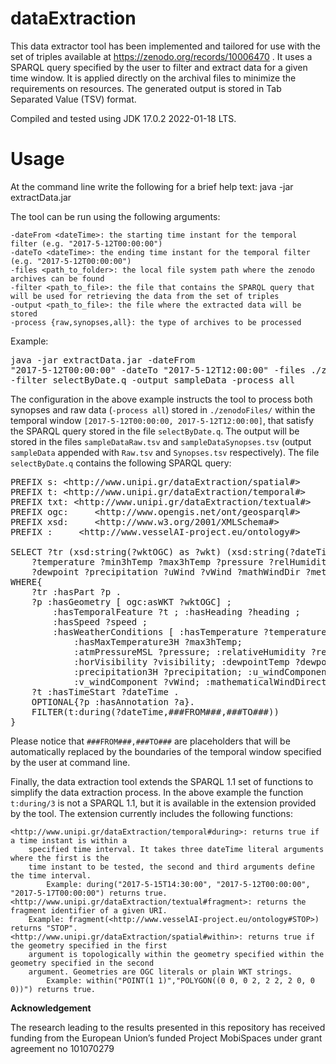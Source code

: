 # dataExtraction
This data extractor tool has been implemented and tailored for use with the set of triples available at https://zenodo.org/records/10006470 . It uses a SPARQL query specified by the user to filter and extract data for a given time window. It is applied directly on the archival files to minimize the requirements on resources. The generated output is stored in Tab Separated Value (TSV) format. 

Compiled and tested using JDK 17.0.2 2022-01-18 LTS.

# Usage
At the command line write the following for a brief help text:
java -jar extractData.jar

The tool can be run using the following arguments:

	-dateFrom <dateTime>: the starting time instant for the temporal filter (e.g. "2017-5-12T00:00:00")
	-dateTo <dateTime>: the ending time instant for the temporal filter (e.g. "2017-5-12T00:00:00")
	-files <path_to_folder>: the local file system path where the zenodo archives can be found
	-filter <path_to_file>: the file that contains the SPARQL query that will be used for retrieving the data from the set of triples
	-output <path_to_file>: the file where the extracted data will be stored
	-process {raw,synopses,all}: the type of archives to be processed
Example:
	<pre>java -jar extractData.jar -dateFrom "2017-5-12T00:00:00" -dateTo "2017-5-12T12:00:00" -files ./zenodoFiles/ -filter selectByDate.q -output sampleData -process all</pre>
 
The configuration in the above example instructs the tool to process both synopses and raw data (`-process all`) stored in `./zenodoFiles/` within the temporal window `[2017-5-12T00:00:00, 2017-5-12T12:00:00]`, that satisfy the SPARQL query stored in the file `selectByDate.q`. The output will be stored in the files `sampleDataRaw.tsv` and `sampleDataSynopses.tsv` (output `sampleData` appended with `Raw.tsv` and `Synopses.tsv` respectively). The file `selectByDate.q` contains the following SPARQL query:

<pre>
PREFIX s: &lt;http://www.unipi.gr/dataExtraction/spatial#&gt;
PREFIX t: &lt;http://www.unipi.gr/dataExtraction/temporal#&gt;
PREFIX txt: &lt;http://www.unipi.gr/dataExtraction/textual#&gt;
PREFIX ogc:     &lt;http://www.opengis.net/ont/geosparql#&gt;
PREFIX xsd:     &lt;http://www.w3.org/2001/XMLSchema#&gt;
PREFIX :     &lt;http://www.vesselAI-project.eu/ontology#&gt;

SELECT ?tr (xsd:string(?wktOGC) as ?wkt) (xsd:string(?dateTime) as ?dtime) ?heading ?speed 
	?temperature ?min3hTemp ?max3hTemp ?pressure ?relHumidity ?windGust ?visibility 
	?dewpoint ?precipitation ?uWind ?vWind ?mathWindDir ?meteoWindDir (txt:fragment(?a) as ?annotation)
WHERE{
	?tr :hasPart ?p .
	?p :hasGeometry [ ogc:asWKT ?wktOGC] ; 
		:hasTemporalFeature ?t ; :hasHeading ?heading ; 
		:hasSpeed ?speed ; 
		:hasWeatherConditions [ :hasTemperature ?temperature; :hasMinTemperature3H ?min3hTemp; 
			:hasMaxTemperature3H ?max3hTemp; 
			:atmPressureMSL ?pressure; :relativeHumidity ?relHumidity; :windGust ?windGust; 
			:horVisibility ?visibility; :dewpointTemp ?dewpoint; 
			:precipitation3H ?precipitation; :u_windComponent ?uWind; 
			:v_windComponent ?vWind; :mathematicalWindDirection ?mathWindDir; :meteoWindDirection ?meteoWindDir ] .
	?t :hasTimeStart ?dateTime .
	OPTIONAL{?p :hasAnnotation ?a}.
	FILTER(t:during(?dateTime,###FROM###,###TO###))
}
</pre>

Please notice that `###FROM###,###TO###` are placeholders that will be automatically replaced by the boundaries of the temporal window specified by the user at command line. 

Finally, the data extraction tool extends the SPARQL 1.1 set of functions to simplify the data extraction process. In the above example the function `t:during/3` is not a SPARQL 1.1, but it is available in the extension provided by the tool. The extension currently includes the following functions:

	<http://www.unipi.gr/dataExtraction/temporal#during>: returns true if a time instant is within a 
 		specified time interval. It takes three dateTime literal arguments where the first is the 
   		time instant to be tested, the second and third arguments define the time interval. 
     		Example: during("2017-5-15T14:30:00", "2017-5-12T00:00:00", "2017-5-17T00:00:00") returns true.
 	<http://www.unipi.gr/dataExtraction/textual#fragment>: returns the fragment identifier of a given URI. 
  		Example: fragment(<http://www.vesselAI-project.eu/ontology#STOP>) returns "STOP".
	<http://www.unipi.gr/dataExtraction/spatial#within>: returns true if the geometry specified in the first 
 		argument is topologically within the geometry specified within the geometry specified in the second 
   		argument. Geometries are OGC literals or plain WKT strings. 
     		Example: within("POINT(1 1)","POLYGON((0 0, 0 2, 2 2, 2 0, 0 0))") returns true.


**Acknowledgement**

The research leading to the results presented in this repository has received funding from the European Union’s funded Project MobiSpaces under grant agreement no 101070279
